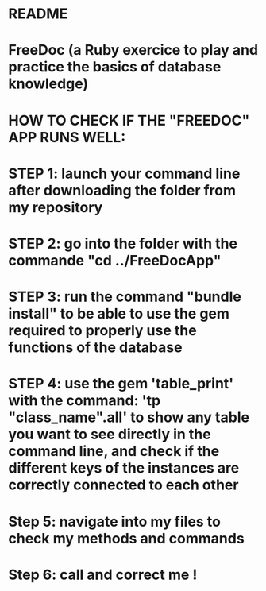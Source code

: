 # README

# FreeDoc (a Ruby exercice to play and practice the basics of database knowledge)

# HOW TO CHECK IF THE "FREEDOC" APP RUNS WELL:

# STEP 1: launch your command line after downloading the folder from my repository

# STEP 2: go into the folder with the commande "cd ../FreeDocApp"

# STEP 3: run the command "bundle install" to be able to use the gem required to properly use the functions of the database

# STEP 4: use the gem 'table_print' with the command: 'tp "class_name".all' to show any table you want to see directly in the command line, and check if the different keys of the instances are correctly connected to each other

# Step 5: navigate into my files to check my methods and commands

# Step 6: call and correct me ! 

